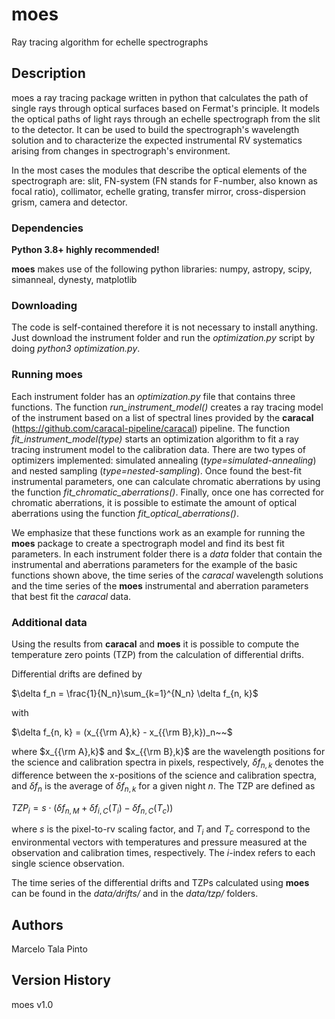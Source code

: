 # moes

Ray tracing algorithm for echelle spectrographs

## Description

moes a ray tracing package written in python that calculates the path of single rays through optical surfaces based on Fermat's principle. It models the optical paths of light rays through an echelle spectrograph from the slit to the detector. It can be used to build the spectrograph's wavelength solution and to characterize the expected instrumental RV systematics arising from changes in spectrograph's environment.

In the most cases the modules that describe the optical elements of the spectrograph are: slit, FN-system (FN stands for F-number, also known as focal ratio), collimator, echelle grating, transfer mirror, cross-dispersion grism, camera and detector.

### Dependencies
**Python 3.8+ highly recommended!**

**moes** makes use of the following python libraries: numpy, astropy, scipy, simanneal, dynesty, matplotlib

### Downloading

The code is self-contained therefore it is not necessary to install anything. Just download the instrument folder and run the *optimization.py* script by doing *python3 optimization.py*.

### Running **moes**

Each instrument folder has an *optimization.py* file that contains three functions. 
The function *run_instrument_model()* creates a ray tracing model of the instrument based on a list of spectral lines provided by the **caracal** (https://github.com/caracal-pipeline/caracal) pipeline. 
The function *fit_instrument_model(type)* starts an optimization algorithm to fit a ray tracing instrument model to the calibration data. There are two types of optimizers implemented: simulated annealing (*type=simulated-annealing*) and nested sampling (*type=nested-sampling*).
Once found the best-fit instrumental parameters, one can calculate chromatic aberrations by using the function *fit_chromatic_aberrations()*.
Finally, once one has corrected for chromatic aberrations, it is possible to estimate the amount of optical aberrations using the function *fit_optical_aberrations()*.

We emphasize that these functions work as an example for running the **moes** package to create a spectrograph model and find its best fit parameters. 
In each instrument folder there is a *data* folder that contain the instrumental and aberrations parameters for the example of the basic functions shown above, the time series of the *caracal* wavelength solutions and the time series of the **moes** instrumental and aberration parameters that best fit the *caracal* data.

### Additional data
Using the results from **caracal** and **moes** it is possible to compute the temperature zero points (TZP) from the calculation of differential drifts.

Differential drifts are defined by

$\delta f_n = \frac{1}{N_n}\sum_{k=1}^{N_n} \delta f_{n, k}$

with 

$\delta f_{n, k} = (x_{{\rm A},k} - x_{{\rm B},k})_n~~$


where $x_{{\rm A},k}$ and $x_{{\rm B},k}$ are the wavelength positions for the science and calibration spectra in pixels, respectively, $\delta f_{n, k}$ denotes the difference between the x-positions of the science and calibration spectra, and $\delta f_{n}$ is the average of $\delta f_{n, k}$ for a given night $n$. The TZP are defined as 

$TZP_i = s\cdot (\delta f_{n, M} + \delta f_{i, C} (T_i) - \delta f_{n, C}(T_c))~~$

where $s$ is the pixel-to-rv scaling factor, and $T_i$ and $T_c$ correspond to the environmental vectors with temperatures and pressure measured at the observation and calibration times, respectively. The $i$-index refers to each single science observation.

The time series of the differential drifts and TZPs calculated using **moes** can be found in the *data/drifts/* and in the *data/tzp/* folders.

## Authors

Marcelo Tala Pinto 

## Version History

moes v1.0
